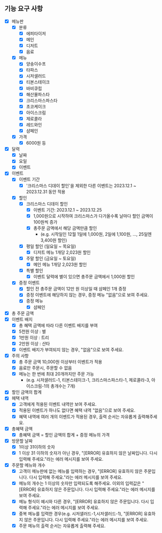 ## 기능 요구 사항

- [x] 메뉴판
  - [x] 분류
    - [x] 에피타이저
    - [x] 메인
    - [x] 디저트
    - [x] 음료
  - [x] 메뉴
    - [x] 양송이수프
    - [x] 타파스
    - [x] 시저샐러드
    - [x] 티본스테이크
    - [x] 바비큐립
    - [x] 해산물파스타
    - [x] 크리스마스파스타
    - [x] 초코케이크
    - [x] 아이스크림
    - [x] 제로콜라
    - [x] 레드와인
    - [x] 샴페인
  - [x] 가격
    - [x] 6000원 등
- [x] 달력
  - [x] 날짜
  - [x] 요일
  - [x] 이벤트
- [x] 이벤트
  - [x] 이벤트 기간
    - [x] '크리스마스 디데이 할인'을 제외한 다른 이벤트는 2023.12.1 ~ 2023.12.31 동안 적용
  - [x] 할인
    - [x] 크리스마스 디데이 할인
      - [x] 이벤트 기간: 2023.12.1 ~ 2023.12.25
      - [x] 1,000원으로 시작하여 크리스마스가 다가올수록 날마다 할인 금액이 100원씩 증가
      - [x] 총주문 금액에서 해당 금액만큼 할인
        - (e.g. 시작일인 12월 1일에 1,000원, 2일에 1,100원, ..., 25일엔 3,400원 할인)
    - [x] 평일 할인 (일요일 ~ 목요일)
      - [x] 디저트 메뉴 1개당 2,023원 할인
    - [x] 주말 할인 (금요일 ~ 토요일)
      - [x] 메인 메뉴 1개당 2,023원 할인
    - [x] 특별 할인
      - [x] 이벤트 달력에 별이 있으면 총주문 금액에서 1,000원 할인
  - [x] 증정 이벤트
    - [x] 할인 전 총주문 금액이 12만 원 이상일 때 샴페인 1개 증정
    - [x] 증정 이벤트에 해당하지 않는 경우, 증정 메뉴 "없음"으로 보여 주세요.
    - [x] 증정 메뉴
      - [x] 샴페인
- [x] 총 주문 금액
- [x] 이벤트 배지
  - [x] 총 혜택 금액에 따라 다른 이벤트 배지를 부여
  - [x] 5천원 이상 : 별
  - [x] 1만원 이상 : 트리
  - [x] 2만원 이상 : 산타
  - [x] 이벤트 배지가 부여되지 않는 경우, "없음"으로 보여 주세요.
- [x] 주의 사항
  - [x] 총 주문 금액 10,000원 이상부터 이벤트가 적용
  - [x] 음료만 주문시, 주문할 수 없음
  - [x] 메뉴는 한 번에 최대 20개까지만 주문 가능
    - (e.g. 시저샐러드-1, 티본스테이크-1, 크리스마스파스타-1, 제로콜라-3, 아이스크림-1의 총개수는 7개)
- [x] 할인 금액의 합계
- [x] 헤택 내역
  - [x] 고객에게 적용된 이벤트 내역만 보여 주세요.
  - [x] 적용된 이벤트가 하나도 없다면 혜택 내역 "없음"으로 보여 주세요.
  - [x] 혜택 내역에 여러 개의 이벤트가 적용된 경우, 출력 순서는 자유롭게 출력해주세요.
- [x] 총혜택 금액
  - [x] 총혜택 금액 = 할인 금액의 합계 + 증정 메뉴의 가격
- [x] 방문할 날짜
  - [x] 1이상 31이하의 숫자
  - [x] 1 이상 31 이하의 숫자가 아닌 경우, "[ERROR] 유효하지 않은 날짜입니다. 다시 입력해 주세요."라는 에러 메시지를 보여 주세요.
- [x] 주문할 메뉴와 개수
  - [x] 고객이 메뉴판에 없는 메뉴를 입력하는 경우, "[ERROR] 유효하지 않은 주문입니다. 다시 입력해 주세요."라는 에러 메시지를 보여 주세요.
  - [x] 메뉴의 개수는 1 이상의 숫자만 입력되도록 해주세요. 이외의 입력값은 "[ERROR] 유효하지 않은 주문입니다. 다시 입력해 주세요."라는 에러 메시지를 보여 주세요.
  - [x] 메뉴 형식이 예시와 다른 경우, "[ERROR] 유효하지 않은 주문입니다. 다시 입력해 주세요."라는 에러 메시지를 보여 주세요.
  - [x] 중복 메뉴를 입력한 경우(e.g. 시저샐러드-1,시저샐러드-1), "[ERROR] 유효하지 않은 주문입니다. 다시 입력해 주세요."라는 에러 메시지를 보여 주세요.
  - [x] 주문 메뉴의 출력 순서는 자유롭게 출력해 주세요.
